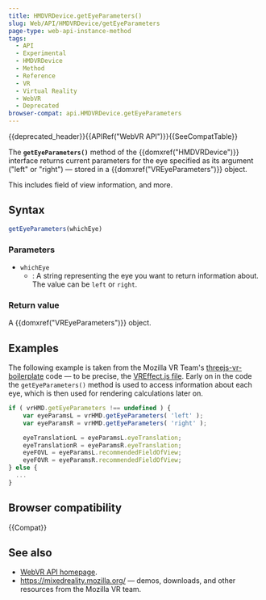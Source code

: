 ```yaml
---
title: HMDVRDevice.getEyeParameters()
slug: Web/API/HMDVRDevice/getEyeParameters
page-type: web-api-instance-method
tags:
  - API
  - Experimental
  - HMDVRDevice
  - Method
  - Reference
  - VR
  - Virtual Reality
  - WebVR
  - Deprecated
browser-compat: api.HMDVRDevice.getEyeParameters
---
```

{{deprecated_header}}{{APIRef("WebVR API")}}{{SeeCompatTable}}

The **`getEyeParameters()`** method of the {{domxref("HMDVRDevice")}} interface returns current parameters for the eye specified as its argument ("left" or "right") — stored in a {{domxref("VREyeParameters")}} object.

This includes field of view information, and more.

## Syntax

```js
getEyeParameters(whichEye)
```

### Parameters

- `whichEye`
  - : A string representing the eye you want to return information about. The value can be `left` or `right`.

### Return value

A {{domxref("VREyeParameters")}} object.

## Examples

The following example is taken from the Mozilla VR Team's [threejs-vr-boilerplate](https://github.com/MozillaReality/vr-web-examples/tree/master/threejs-vr-boilerplate) code — to be precise, the [VREffect.js file](https://github.com/MozillaReality/vr-web-examples/blob/master/threejs-vr-boilerplate/js/VREffect.js). Early on in the code the `getEyeParameters()` method is used to access information about each eye, which is then used for rendering calculations later on.

```js
if ( vrHMD.getEyeParameters !== undefined ) {
    var eyeParamsL = vrHMD.getEyeParameters( 'left' );
    var eyeParamsR = vrHMD.getEyeParameters( 'right' );

    eyeTranslationL = eyeParamsL.eyeTranslation;
    eyeTranslationR = eyeParamsR.eyeTranslation;
    eyeFOVL = eyeParamsL.recommendedFieldOfView;
    eyeFOVR = eyeParamsR.recommendedFieldOfView;
} else {
  ...
}
```

## Browser compatibility

{{Compat}}

## See also

- [WebVR API homepage](/en-US/docs/Web/API/WebVR_API).
- <https://mixedreality.mozilla.org/> — demos, downloads, and other resources from the Mozilla VR team.
